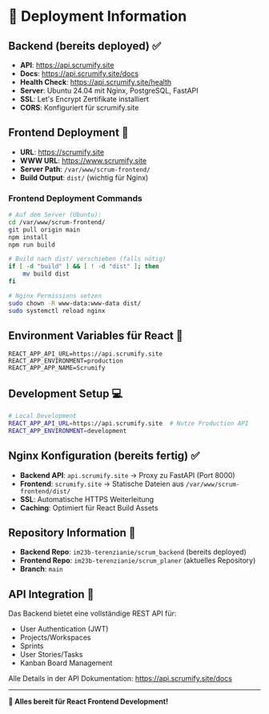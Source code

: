 # 🚀 Deployment Information

## Backend (bereits deployed) ✅
- **API**: https://api.scrumify.site
- **Docs**: https://api.scrumify.site/docs
- **Health Check**: https://api.scrumify.site/health
- **Server**: Ubuntu 24.04 mit Nginx, PostgreSQL, FastAPI
- **SSL**: Let's Encrypt Zertifikate installiert
- **CORS**: Konfiguriert für scrumify.site

## Frontend Deployment 🎨
- **URL**: https://scrumify.site
- **WWW URL**: https://www.scrumify.site
- **Server Path**: `/var/www/scrum-frontend/`
- **Build Output**: `dist/` (wichtig für Nginx)

### Frontend Deployment Commands
```bash
# Auf dem Server (Ubuntu):
cd /var/www/scrum-frontend/
git pull origin main
npm install
npm run build

# Build nach dist/ verschieben (falls nötig)
if [ -d "build" ] && [ ! -d "dist" ]; then
    mv build dist
fi

# Nginx Permissions setzen
sudo chown -R www-data:www-data dist/
sudo systemctl reload nginx
```

## Environment Variables für React 🔧
```env
REACT_APP_API_URL=https://api.scrumify.site
REACT_APP_ENVIRONMENT=production
REACT_APP_APP_NAME=Scrumify
```

## Development Setup 💻
```bash
# Local Development
REACT_APP_API_URL=https://api.scrumify.site  # Nutze Production API
REACT_APP_ENVIRONMENT=development
```

## Nginx Konfiguration (bereits fertig) ✅
- **Backend API**: `api.scrumify.site` → Proxy zu FastAPI (Port 8000)
- **Frontend**: `scrumify.site` → Statische Dateien aus `/var/www/scrum-frontend/dist/`
- **SSL**: Automatische HTTPS Weiterleitung
- **Caching**: Optimiert für React Build Assets

## Repository Information 📂
- **Backend Repo**: `im23b-terenzianie/scrum_backend` (bereits deployed)
- **Frontend Repo**: `im23b-terenzianie/scrum_planer` (aktuelles Repository)
- **Branch**: `main`

## API Integration 🔌
Das Backend bietet eine vollständige REST API für:
- User Authentication (JWT)
- Projects/Workspaces
- Sprints
- User Stories/Tasks
- Kanban Board Management

Alle Details in der API Dokumentation: https://api.scrumify.site/docs

---
**🎯 Alles bereit für React Frontend Development!**
